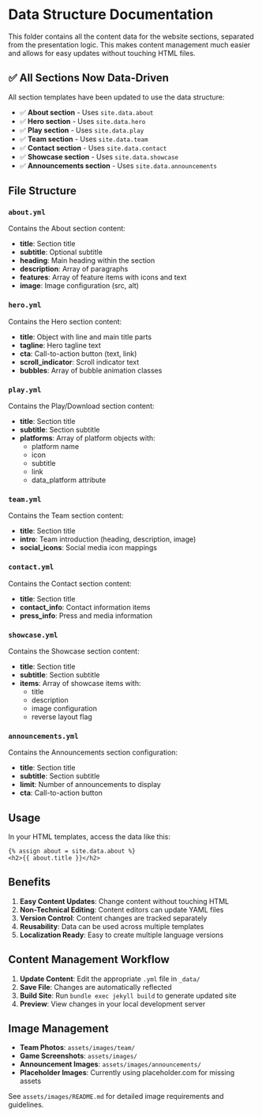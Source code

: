 # Data Structure Documentation

This folder contains all the content data for the website sections, separated from the presentation logic. This makes content management much easier and allows for easy updates without touching HTML files.

## ✅ All Sections Now Data-Driven

All section templates have been updated to use the data structure:

- ✅ **About section** - Uses `site.data.about`
- ✅ **Hero section** - Uses `site.data.hero`
- ✅ **Play section** - Uses `site.data.play`
- ✅ **Team section** - Uses `site.data.team`
- ✅ **Contact section** - Uses `site.data.contact`
- ✅ **Showcase section** - Uses `site.data.showcase`
- ✅ **Announcements section** - Uses `site.data.announcements`

## File Structure

### `about.yml`
Contains the About section content:
- **title**: Section title
- **subtitle**: Optional subtitle
- **heading**: Main heading within the section
- **description**: Array of paragraphs
- **features**: Array of feature items with icons and text
- **image**: Image configuration (src, alt)

### `hero.yml`
Contains the Hero section content:
- **title**: Object with line and main title parts
- **tagline**: Hero tagline text
- **cta**: Call-to-action button (text, link)
- **scroll_indicator**: Scroll indicator text
- **bubbles**: Array of bubble animation classes

### `play.yml`
Contains the Play/Download section content:
- **title**: Section title
- **subtitle**: Section subtitle
- **platforms**: Array of platform objects with:
  - platform name
  - icon
  - subtitle
  - link
  - data_platform attribute

### `team.yml`
Contains the Team section content:
- **title**: Section title
- **intro**: Team introduction (heading, description, image)
- **social_icons**: Social media icon mappings

### `contact.yml`
Contains the Contact section content:
- **title**: Section title
- **contact_info**: Contact information items
- **press_info**: Press and media information

### `showcase.yml`
Contains the Showcase section content:
- **title**: Section title
- **subtitle**: Section subtitle
- **items**: Array of showcase items with:
  - title
  - description
  - image configuration
  - reverse layout flag

### `announcements.yml`
Contains the Announcements section configuration:
- **title**: Section title
- **subtitle**: Section subtitle
- **limit**: Number of announcements to display
- **cta**: Call-to-action button

## Usage

In your HTML templates, access the data like this:

```liquid
{% assign about = site.data.about %}
<h2>{{ about.title }}</h2>
```

## Benefits

1. **Easy Content Updates**: Change content without touching HTML
2. **Non-Technical Editing**: Content editors can update YAML files
3. **Version Control**: Content changes are tracked separately
4. **Reusability**: Data can be used across multiple templates
5. **Localization Ready**: Easy to create multiple language versions

## Content Management Workflow

1. **Update Content**: Edit the appropriate `.yml` file in `_data/`
2. **Save File**: Changes are automatically reflected
3. **Build Site**: Run `bundle exec jekyll build` to generate updated site
4. **Preview**: View changes in your local development server

## Image Management

- **Team Photos**: `assets/images/team/`
- **Game Screenshots**: `assets/images/`
- **Announcement Images**: `assets/images/announcements/`
- **Placeholder Images**: Currently using placeholder.com for missing assets

See `assets/images/README.md` for detailed image requirements and guidelines. 